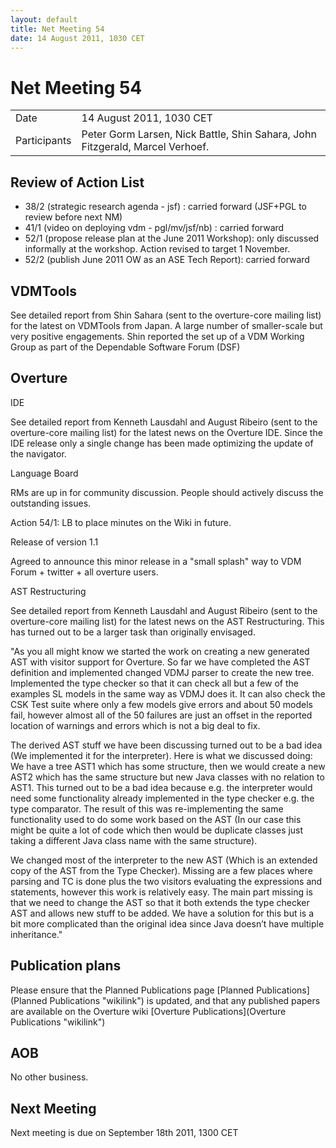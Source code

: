 ```yaml
---
layout: default
title: Net Meeting 54
date: 14 August 2011, 1030 CET
---
```


<script src="https://code.jquery.com/jquery-1.11.1.min.js">
</script>
<script src="/javascripts/edit.js"></script>
<script>setEditButonNm();</script>

# Net Meeting 54

|||
|---|---|
| Date | 14 August 2011, 1030 CET |
| Participants | Peter Gorm Larsen, Nick Battle, Shin Sahara, John Fitzgerald, Marcel Verhoef. |

Review of Action List
---------------------

-   38/2 (strategic research agenda - jsf) : carried forward (JSF+PGL to
    review before next NM)
-   41/1 (video on deploying vdm - pgl/mv/jsf/nb) : carried forward
-   52/1 (propose release plan at the June 2011 Workshop): only
    discussed informally at the workshop. Action revised to target 1
    November.
-   52/2 (publish June 2011 OW as an ASE Tech Report): carried forward

VDMTools
--------

See detailed report from Shin Sahara (sent to the overture-core mailing
list) for the latest on VDMTools from Japan. A large number of
smaller-scale but very positive engagements. Shin reported the set up of
a VDM Working Group as part of the Dependable Software Forum (DSF)

Overture
--------

IDE

See detailed report from Kenneth Lausdahl and August Ribeiro (sent to
the overture-core mailing list) for the latest news on the Overture IDE.
Since the IDE release only a single change has been made optimizing the
update of the navigator.

Language Board

RMs are up in for community discussion. People should actively discuss
the outstanding issues.

Action 54/1: LB to place minutes on the Wiki in future.

Release of version 1.1

Agreed to announce this minor release in a "small splash" way to VDM
Forum + twitter + all overture users.

AST Restructuring

See detailed report from Kenneth Lausdahl and August Ribeiro (sent to
the overture-core mailing list) for the latest news on the AST
Restructuring. This has turned out to be a larger task than originally
envisaged.

"As you all might know we started the work on creating a new generated
AST with visitor support for Overture. So far we have completed the AST
definition and implemented changed VDMJ parser to create the new tree.
Implemented the type checker so that it can check all but a few of the
examples SL models in the same way as VDMJ does it. It can also check
the CSK Test suite where only a few models give errors and about 50
models fail, however almost all of the 50 failures are just an offset in
the reported location of warnings and errors which is not a big deal to
fix.

The derived AST stuff we have been discussing turned out to be a bad
idea (We implemented it for the interpreter). Here is what we discussed
doing: We have a tree AST1 which has some structure, then we would
create a new AST2 which has the same structure but new Java classes with
no relation to AST1. This turned out to be a bad idea because e.g. the
interpreter would need some functionality already implemented in the
type checker e.g. the type comparator. The result of this was
re-implementing the same functionality used to do some work based on the
AST (In our case this might be quite a lot of code which then would be
duplicate classes just taking a different Java class name with the same
structure).

We changed most of the interpreter to the new AST (Which is an extended
copy of the AST from the Type Checker). Missing are a few places where
parsing and TC is done plus the two visitors evaluating the expressions
and statements, however this work is relatively easy. The main part
missing is that we need to change the AST so that it both extends the
type checker AST and allows new stuff to be added. We have a solution
for this but is a bit more complicated than the original idea since Java
doesn’t have multiple inheritance."

Publication plans
-----------------

Please ensure that the Planned Publications page [Planned
Publications](Planned Publications "wikilink") is updated, and that any
published papers are available on the Overture wiki [Overture
Publications](Overture Publications "wikilink")

AOB
---

No other business.

Next Meeting
------------

Next meeting is due on September 18th 2011, 1300 CET

   <div id="edit_page_div"></div>